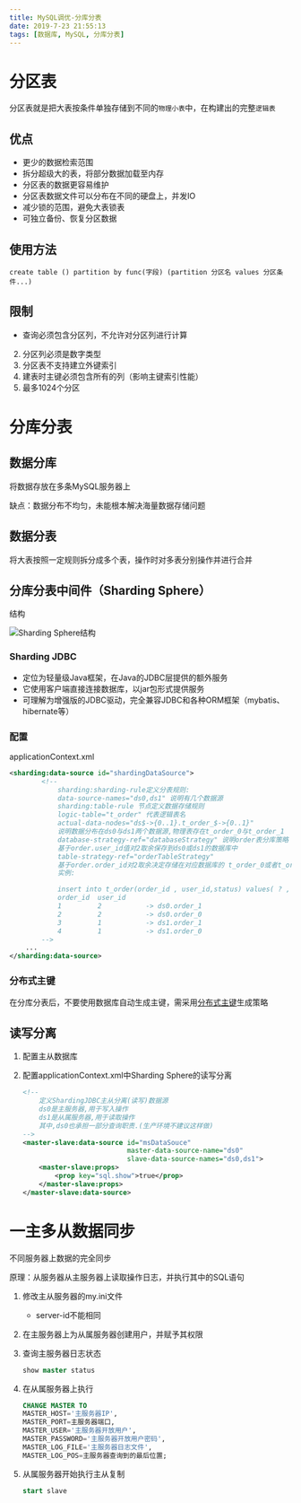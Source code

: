 ```yaml
---
title: MySQL调优-分库分表
date: 2019-7-23 21:55:13
tags: [数据库, MySQL, 分库分表]
---
```



# 分区表

分区表就是把大表按条件单独存储到不同的`物理小表`中，在构建出的完整`逻辑表`

## 优点

- 更少的数据检索范围
- 拆分超级大的表，将部分数据加载至内存
- 分区表的数据更容易维护
- 分区表数据文件可以分布在不同的硬盘上，并发IO
- 减少锁的范围，避免大表锁表
- 可独立备份、恢复分区数据

## 使用方法

`create table () partition by func(字段) (partition 分区名 values 分区条件...)` 

## 限制

- 查询必须包含分区列，不允许对分区列进行计算
 2. 分区列必须是数字类型
 3. 分区表不支持建立外键索引
 4. 建表时主键必须包含所有的列（影响主键索引性能）
 5. 最多1024个分区

# 分库分表

## 数据分库

将数据存放在多条MySQL服务器上

缺点：数据分布不均匀，未能根本解决海量数据存储问题

## 数据分表

将大表按照一定规则拆分成多个表，操作时对多表分别操作并进行合并

## 分库分表中间件（Sharding Sphere）

结构

![Sharding Sphere结构](https://s2.ax1x.com/2019/07/24/eESkB6.png)

### Sharding JDBC

- 定位为轻量级Java框架，在Java的JDBC层提供的额外服务
- 它使用客户端直接连接数据库，以jar包形式提供服务
- 可理解为增强版的JDBC驱动，完全兼容JDBC和各种ORM框架（mybatis、hibernate等）

### 配置

applicationContext.xml

```xml
<sharding:data-source id="shardingDataSource">
        <!--
            sharding:sharding-rule定义分表规则:
            data-source-names="ds0,ds1" 说明有几个数据源
            sharding:table-rule 节点定义数据存储规则
            logic-table="t_order" 代表逻辑表名
            actual-data-nodes="ds$->{0..1}.t_order_$->{0..1}"
            说明数据分布在ds0与ds1两个数据源,物理表存在t_order_0与t_order_1
            database-strategy-ref="databaseStrategy" 说明order表分库策略
            基于order.user_id值对2取余保存到ds0或ds1的数据库中
            table-strategy-ref="orderTableStrategy"
            基于order.order_id对2取余决定存储在对应数据库的 t_order_0或者t_order_1表中
            实例:

            insert into t_order(order_id , user_id,status) values( ? , ? , 'N')
            order_id  user_id
            1         2           -> ds0.order_1
            2         2           -> ds0.order_0
            3         1           -> ds1.order_1
            4         1           -> ds1.order_0
        -->
	...        
</sharding:data-source>
```

### 分布式主键

在分库分表后，不要使用数据库自动生成主键，需采用[分布式主键](https://shardingsphere.apache.org/document/current/cn/features/sharding/other-features/key-generator/)生成策略

## 读写分离

1. 配置主从数据库

2. 配置applicationContext.xml中Sharding Sphere的读写分离

   ```xml
   <!--
       定义ShardingJDBC主从分离(读写)数据源
       ds0是主服务器,用于写入操作
       ds1是从属服务器,用于读取操作
       其中,ds0也承担一部分查询职责.(生产环境不建议这样做)
   -->
   <master-slave:data-source id="msDataSouce"
                             master-data-source-name="ds0"
                             slave-data-source-names="ds0,ds1">
       <master-slave:props>
           <prop key="sql.show">true</prop>
       </master-slave:props>
   </master-slave:data-source>
   ```

# 一主多从数据同步

不同服务器上数据的完全同步

原理：从服务器从主服务器上读取操作日志，并执行其中的SQL语句

1. 修改主从服务器的my.ini文件

   - server-id不能相同

2. 在主服务器上为从属服务器创建用户，并赋予其权限

3. 查询主服务器日志状态

   ```sql
   show master status
   ```

4. 在从属服务器上执行

   ```sql
   CHANGE MASTER TO 
   MASTER_HOST='主服务器IP',
   MASTER_PORT=主服务器端口,
   MASTER_USER='主服务器开放用户',
   MASTER_PASSWORD='主服务器开放用户密码',
   MASTER_LOG_FILE='主服务器日志文件',
   MASTER_LOG_POS=主服务器查询到的最后位置;
   ```

5. 从属服务器开始执行主从复制

   ```sql
   start slave
   ```

